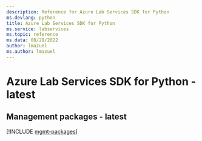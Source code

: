 ```yaml
---
description: Reference for Azure Lab Services SDK for Python
ms.devlang: python
title: Azure Lab Services SDK for Python
ms.service: labservices
ms.topic: reference
ms.data: 08/29/2022
author: lmazuel
ms.author: lmazuel
---
```

# Azure Lab Services SDK for Python - latest

## Management packages - latest
[!INCLUDE [mgmt-packages](lab-services-mgmt-index.md)]